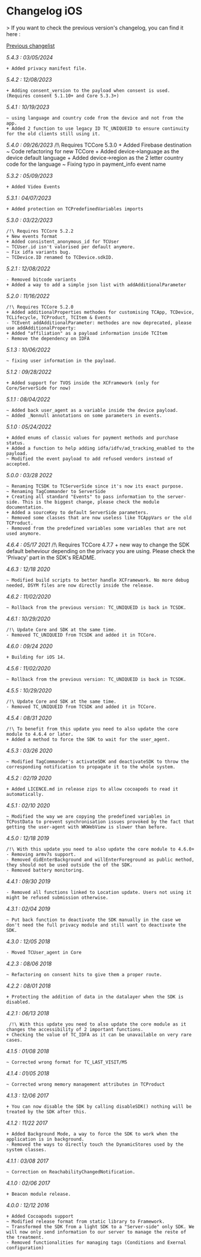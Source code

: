 Changelog iOS
=============

<div class="warning"></div>
>  If you want to check the previous version's changelog, you can find it here :

[Previous changelist](../res/changelog_iOS_3.md)

*5.4.3 : 03/05/2024*

	+ Added privacy manifest file.

*5.4.2 : 12/08/2023*

	+ Adding consent_version to the payload when consent is used. (Requires consent 5.1.10+ and Core 5.3.3+)

*5.4.1 : 10/19/2023*

	~ using language and country code from the device and not from the app.
	+ Added 2 function to use legacy ID TC_UNIQUEID to ensure continuity for the old clients still using it.

*5.4.0 : 09/26/2023*
	/!\ Requires TCCore 5.3.0
	+ Added Firebase destination
	~ Code refactoring for new TCCore
	+ Added device->language as the device default language
	+ Added device->region as the 2 letter country code for the language
	~ Fixing typo in payment_info event name

*5.3.2 : 05/09/2023*

	+ Added Video Events

*5.3.1 : 04/07/2023*

	+ Added protection on TCPredefinedVariables imports

*5.3.0 : 03/22/2023*

	/!\ Requires TCCore 5.2.2
	+ New events format
	+ Added consistent_anonymous_id for TCUser 
	~ TCUser.id isn't valorised per default anymore.
	~ Fix idfa variants bug.
	~ TCDevice.ID renamed to TCDevice.sdkID.

*5.2.1 : 12/08/2022*

	- Removed bitcode variants
	+ Added a way to add a simple json list with addAdditionalParameter


*5.2.0 : 11/16/2022*

	/!\ Requires TCCore 5.2.0
	+ Added additionalProperties methodes for customising TCApp, TCDevice, TCLifecycle, TCProduct, TCItem & Events
	- TCEvent addAdditionalParameter: methodes are now deprecated, please use addAdditionalProperty:
	+ Added "affiliation" as a payload information inside TCItem
	- Remove the dependency on IDFA

*5.1.3 : 10/06/2022*

	~ fixing user information in the payload.

*5.1.2 : 09/28/2022*

  	+ Added support for TVOS inside the XCFramework (only for Core/ServerSide for now)


*5.1.1 : 08/04/2022*

	~ Added back user_agent as a variable inside the device payload.
	~ Added _Nonnull annotations on some parameters in events.

*5.1.0 : 05/24/2022*

	+ Added enums of classic values for payment methods and purchase status.
	+ Added a function to help adding idfa/idfv/ad_tracking_enabled to the payload.
	~ Modified the event payload to add refused vendors instead of accepted.

*5.0.0 : 03/28 2022*

	~ Renaming TCSDK to TCServerSide since it's now its exact purpose.
	~ Renaming TagCommander to ServerSide
	+ Creating all standard "Events" to pass information to the server-side. This is the biggest change, please check the module documentation.
	+ Added a sourceKey to default ServerSide parameters.
	- Removed some classes that are now useless like TCAppVars or the old TCProduct.
	- Removed from the predefined variables some variables that are not used anymore.

*4.6.4 : 05/17 2021*
	/!\ Requires TCCore 4.7.7
	+ new way to change the SDK default beheviour depending on the privacy you are using. Please check the 'Privacy' part in the SDK's README.

*4.6.3 : 12/18 2020*

	~ Modified build scripts to better handle XCFramework. No more debug needed, DSYM files are now directly inside the release.

*4.6.2 : 11/02/2020*

	~ Rollback from the previous version: TC_UNIQUEID is back in TCSDK.

*4.6.1 : 10/29/2020*

	/!\ Update Core and SDK at the same time.
	- Removed TC_UNIQUEID from TCSDK and added it in TCCore.

*4.6.0 : 09/24 2020*

	+ Building for iOS 14.

*4.5.6 : 11/02/2020*

	~ Rollback from the previous version: TC_UNIQUEID is back in TCSDK.

*4.5.5 : 10/29/2020*

	/!\ Update Core and SDK at the same time.
	- Removed TC_UNIQUEID from TCSDK and added it in TCCore.

*4.5.4 : 08/31 2020*

	/!\ To benefit from this update you need to also update the core module to 4.6.4 or later.
	+ Added a method to force the SDK to wait for the user_agent.

*4.5.3 : 03/26 2020*

	~ Modified TagCommander's activateSDK and deactivateSDK to throw the corresponding notification to propagate it to the whole system.

*4.5.2 : 02/19 2020*

	+ Added LICENCE.md in release zips to allow cocoapods to read it automatically.

*4.5.1 : 02/10 2020*

	~ Modified the way we are copying the predefined variables in TCPostData to prevent synchronisation issues provoked by the fact that getting the user-agent with WKWebView is slower than before.

*4.5.0 : 12/18 2019*

	/!\ With this update you need to also update the core module to 4.6.0+
	- Removing armv7s support.
	- Removed didEnterBackground and willEnterForeground as public method, they should not be used outside the of the SDK.
	- Removed battery monitoring.

*4.4.1 : 09/30 2019*

	- Removed all functions linked to Location update. Users not using it might be refused submission otherwise.

*4.3.1 : 02/04 2019*

	~ Put back function to deactivate the SDK manually in the case we don't need the full privacy module and still want to deactivate the SDK.

*4.3.0 : 12/05 2018*

	- Moved TCUser_agent in Core

*4.2.3 : 08/06 2018*

	~ Refactoring on consent hits to give them a proper route.

*4.2.2 : 08/01 2018*

	+ Protecting the addition of data in the datalayer when the SDK is disabled.

*4.2.1 : 06/13 2018*

	 /!\ With this update you need to also update the core module as it changes the accessibility of 2 important functions.
	+ Checking the value of TC_IDFA as it can be unavailable on very rare cases.

*4.1.5 : 01/08 2018*

	~ Corrected wrong format for TC_LAST_VISIT/MS

*4.1.4 : 01/05 2018*

	~ Corrected wrong memory management attributes in TCProduct

*4.1.3 : 12/06 2017*

	+ You can now disable the SDK by calling disableSDK() nothing will be treated by the SDK after this.

*4.1.2 : 11/22 2017*

	+ Added Background Mode, a way to force the SDK to work when the application is in background.
	- Removed the ways to directly touch the DynamicStores used by the system classes.

*4.1.1 : 03/08 2017*

	~ Correction on ReachabilityChangedNotification.

*4.1.0 : 02/06 2017*

	+ Beacon module release.

*4.0.0 : 12/12 2016*

    + Added Cocoapods support
    ~ Modified release format from static library to Framework.
    ~ Transformed the SDK from a light SDK to a "Server-side" only SDK. We will now only send information to our server to manage the reste of the treatment.
    - Removed functionalities for managing tags (Conditions and Exernal configuration)
